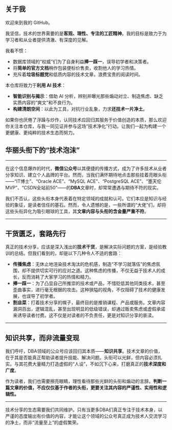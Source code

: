## 关于我 

欢迎来到我的 GitHub。

我坚信，技术的世界需要的是**客观、理性、专注的工匠精神**。我的目标是致力于为学习者和从业者提供清澈、有深度的见解。

我看不惯：

* 数据库领域的“权威”们为了自身利益**捧一踩一**，误导初学者和决策者。 
* 将**简单的官方文档**稍作包装便标价售卖，收割他人的学习热情。 
* 充斥着**垃圾标题党**和低质内容的技术文章，浪费宝贵的阅读时间。 

本仓库将致力于**利用 AI 技术**：

- **智能识别与揭示**：借助 AI 分析，辨别并曝光那些煽动对立、制造焦虑、缺乏实质内容的“爽文”和不良行为。
- **构建清朗空间**：以此为工具，对抗行业乱象，力求**还技术一片净土**。

如果你也厌倦了浮躁与炒作，认同技术应回归其服务于价值创造的本质，那么欢迎你关注本仓库，与我一同见证并参与这场“技术净化”行动。让我们一起为构建一个更健康、更纯粹的技术生态而努力。




## 华丽头衔下的“技术泡沫”
---
在这个信息爆炸的时代，**微信公众号**以其便捷的传播方式，成为了许多技术从业者分享知识、建立个人品牌的平台。然而，当我们满怀期待地点击那些挂着亮眼头衔——“IT博士”、“Oracle ACE”、“MySQL ACE”、“PostgreSQL ACE”、“墨天伦MVP”、“CSDN全站前50”——的**DBA**文章时，却常常遭遇与期待不符的现实。

我们不否认，这些头衔本身代表着在特定领域的成就和认可。它们本应是知识与经验的象征，是读者信任的基石。然而，令人遗憾的是，一些所谓的“大佬”们，却将这些头衔异化为吸引眼球的工具，其**文章内容与头衔的含金量严重不符**。

---

## 干货匮乏，套路先行

真正的技术分享，应该是深入浅出的**技术干货**，是解决实际问题的方案，是经验教训的总结。但我们看到的，却是以下几种令人不适的套路：

* **传播焦虑**：无休止地渲染技术淘汰的危机感，制造“不学习就落伍”的焦虑氛围，却不提供切实可行的应对之道。这种焦虑的传播，不仅无益于技术人的成长，反而消耗了大家学习的热情和精力。
* **捧一踩一**：为了凸显自己所推崇的技术或产品，不惜贬低其他同类技术，甚至歪曲事实，进行毫无根据的攻击。这种狭隘的视角，不仅阻碍了技术的健康发展，也误导了初学者。
* **割韭菜**：打着技术分享的幌子，最终目的是推销课程、产品或服务。文章内容漏洞百出，逻辑混乱，甚至出现明显的低级错误，却通过贩卖焦虑或虚假承诺来诱导读者付费。这不仅是对读者的不负责任，更是对知识分享的亵渎。

---

## 知识共享，而非流量变现

我们呼吁，DBA领域的公众号应该回归其本质——**知识共享**。技术文章的价值，在于其是否能真正帮助读者提升技能、解决问题。头衔可以光鲜，但内容必须扎实。与其花费大量精力打造虚假的“人设”，不如沉下心来，打磨真正的**技术深度和广度**。

作为读者，我们也需要擦亮眼睛，理性看待那些光鲜的头衔和煽动的言辞。**判断一篇文章的价值，不应仅仅基于作者的头衔，更要关注其内容的严谨性、实用性和逻辑性。**

---

技术分享的生态需要我们共同维护。只有当更多DBA们真正专注于技术本身，以严谨的态度输出有价值的内容，才能让这个领域的公众号真正成为技术人交流学习的净土，而非“流量至上”的虚假繁荣。
